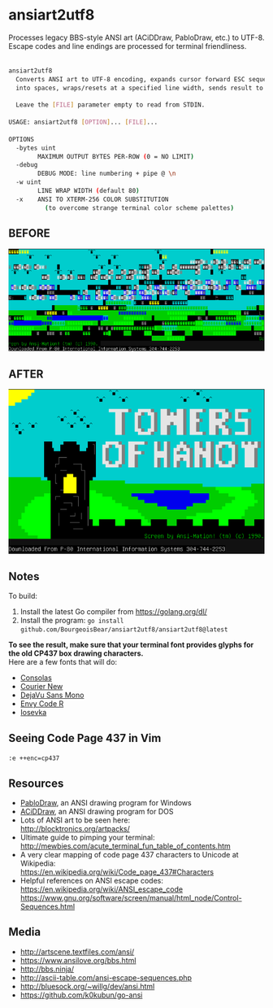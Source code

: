 # ansiart2utf8

Processes legacy BBS-style ANSI art (ACiDDraw, PabloDraw, etc.) to UTF-8.<br/>
Escape codes and line endings are processed for terminal friendliness.

```sh

ansiart2utf8
  Converts ANSI art to UTF-8 encoding, expands cursor forward ESC sequences
  into spaces, wraps/resets at a specified line width, sends result to STDOUT.

  Leave the [FILE] parameter empty to read from STDIN.

USAGE: ansiart2utf8 [OPTION]... [FILE]...

OPTIONS
  -bytes uint
        MAXIMUM OUTPUT BYTES PER-ROW (0 = NO LIMIT)
  -debug
        DEBUG MODE: line numbering + pipe @ \n
  -w uint
        LINE WRAP WIDTH (default 80)
  -x    ANSI TO XTERM-256 COLOR SUBSTITUTION
          (to overcome strange terminal color scheme palettes)

```

## BEFORE
![Before ansiart2utf8 processing][imgBefore]

## AFTER
![After ansiart2utf8 processing][imgAfter]

[imgBefore]: docs/before.png "ANSI in Terminal Before Processing"
[imgAfter]: docs/after.png "ANSI in Terminal After Processing"

## Notes

To build:

1. Install the latest Go compiler from https://golang.org/dl/
2. Install the program: `go install github.com/BourgeoisBear/ansiart2utf8/ansiart2utf8@latest`

**To see the result, make sure that your terminal font provides glyphs for the old CP437 box drawing characters.**<br/>Here are a few fonts that will do:

- [Consolas](https://en.wikipedia.org/wiki/Consolas)
- [Courier New](https://www.microsoft.com/typography/fonts/family.aspx?FID=10)
- [DejaVu Sans Mono](https://github.com/dejavu-fonts/dejavu-fonts)
- [Envy Code R](https://damieng.com/blog/2008/05/26/envy-code-r-preview-7-coding-font-released)
- [Iosevka](https://be5invis.github.io/Iosevka/)

## Seeing Code Page 437 in Vim

`:e ++enc=cp437`

## Resources

- [PabloDraw](http://picoe.ca/products/pablodraw/), an ANSI drawing program for Windows
- [ACiDDraw](http://www.acid.org/apps/apps.html), an ANSI drawing program for DOS
- Lots of ANSI art to be seen here:<br/>http://blocktronics.org/artpacks/
- Ultimate guide to pimping your terminal:<br/>http://mewbies.com/acute_terminal_fun_table_of_contents.htm
- A very clear mapping of code page 437 characters to Unicode at Wikipedia:<br/>
  https://en.wikipedia.org/wiki/Code_page_437#Characters
- Helpful references on ANSI escape codes:<br/>
  https://en.wikipedia.org/wiki/ANSI_escape_code<br/>
  https://www.gnu.org/software/screen/manual/html_node/Control-Sequences.html

## Media

- http://artscene.textfiles.com/ansi/
- https://www.ansilove.org/bbs.html
- http://bbs.ninja/
- http://ascii-table.com/ansi-escape-sequences.php
- http://bluesock.org/~willg/dev/ansi.html
- https://github.com/k0kubun/go-ansi
